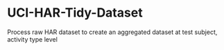# UCI-HAR-Tidy-Dataset
Process raw HAR dataset to create an aggregated dataset at test subject, activity type level
